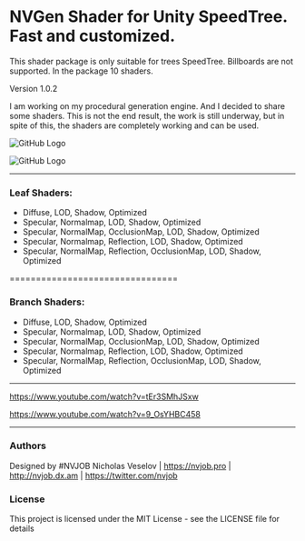 # NVGen Shader for Unity SpeedTree. Fast and customized.

This shader package is only suitable for trees SpeedTree. Billboards are not supported. In the package 10 shaders.

Version 1.0.2

I am working on my procedural generation engine. And I decided to share some shaders. This is not the end result, the work is still underway, but in spite of this, the shaders are completely working and can be used.

![GitHub Logo](https://lh3.googleusercontent.com/24GfFXFND6b_Xv3pg6sDDTwvKl62AXcUMPx5VtYme_cUnoj2m97i4ay7UowwkqrZHMgeIFFAgzX3MXQbiBLhdsVkbb0FJVZGA1l-VJDkoD1IKq9iDJJzvao7maLLDiGLfIvUEqDpFJubMwiQheRKPZutfVNg8GHuPeMAmo34p8gzYApE4rxd6CAQ68c2-UHVLLAFjqqfewZ4_zSJ1lworFLiBxuJPPZQe8FwXT_9cGnB4iAQEumSp3o9qO0rRqqgobiW5IJIfg1c2_b8gXPgDiBOCTg_fnbx71tj9LI7o7nbvbT3evN3Nj37LzhfzoDf6HUryM3ERAtqewFAXExPurO9pYowulYemfe5O_AFxcuq778FxcSDNSgks4jz8Jign4gcn5tsqUXqf_vEb2CJAK7S3hVfCxWX-7UFJ-2Pt5z9r3mFdLkCE5LGC07eyivPe7rx6gi7KDzf3RUcr6dfH09Q_5Bsw_svrwaciLJJRx38H6MDW2r8atsERII0esIL8fU_bxDWUShTG6CNPMtLAcW-ZrkTskJFVKAhlh0MxM7A0Dxtad-NhkHEhFAHGFpXeeQf0uHJOCPaUWYedqZuiD2qH-7F3_0oWoJcTW58CPz_5_SDa81h9-oTGSJ0oFfbR38wfyoIPuQziUYTCSFwetAItb_aDcFYCSa0rn-e2BZbLaMWpVJfg7oveed4Ar9UxeRsG1y5vdxJeAQPzMpf7tV8=w1178-h792-no)

![GitHub Logo](https://lh3.googleusercontent.com/7t_hES_rVJxKAn9qitULnsnGDjCJOU6dfGvGCE-pzhfAfdx7D3AOKG3hdtec0l0T20oKp9lhj-L5Be5kD9_pRA7PbtN53YTBJ6TWr5xnldq8UkP3_POBzIZt_wa8AGZqC8gFWA4bHIM1J3hUYKVSOXg_BY8rwOwZQNIbiQ9Q0Imm3grvUQU-_584AqV-T3ZxG4BJKwG9oiBpTsk_riopLKVALmaQGlpndxTyOucvmM3BDzhMc7Ctv1g35tAyxlCR6AMebHeD-i278XLm7DoDMX_lGf9yreD_mFgxy9nWZPeAEKzfEXVUrkNqVIAT-KbeV_HuDpt3T4py6SGQqqDSe0ls66RO8NL2PUDyBC77M-HGx_CW3YoZ-A6qH4VFMC18myhsDODVq3BvNFb_wpiUfiRmK6Ge5kUaM-FSniOp7IOnFl6n_Jg3kPo170bf3tgIIPLEp0oMKRmq64aNjkQN42AMxXuEvG8r3DmGKCw939wGvJ1m7Lbmgn7Jjevd0cMJ33IYvKB0p1JzR3FxhGmYMK5yGe4yYy7FuTrILNqq5dLfjHYmKirogusqQVA6Kh_i9or94zOwzyy15vkxBMTdKrykr9VU2bo1YrVgnK6xrUPWoG7ylKLUVAfjJ1m6BLEJa2iFAt3DnF1fKyTmCCcOUjsk-xdATLKg6wrFAMXYD8k0h54aokci51TpR731mWImdu5To0R0zR8p5EtOC3XqhSfJ=w1145-h742-no)

------------------------------------

### Leaf Shaders:
- Diffuse, LOD, Shadow, Optimized
- Specular, Normalmap, LOD, Shadow, Optimized
- Specular, NormalMap, OcclusionMap, LOD, Shadow, Optimized
- Specular, Normalmap, Reflection, LOD, Shadow, Optimized
- Specular, NormalMap, Reflection, OcclusionMap, LOD, Shadow, Optimized

================================

### Branch Shaders:
- Diffuse, LOD, Shadow, Optimized
- Specular, Normalmap, LOD, Shadow, Optimized
- Specular, NormalMap, OcclusionMap, LOD, Shadow, Optimized
- Specular, Normalmap, Reflection, LOD, Shadow, Optimized
- Specular, NormalMap, Reflection, OcclusionMap, LOD, Shadow, Optimized

------------------------------------

https://www.youtube.com/watch?v=tEr3SMhJSxw

https://www.youtube.com/watch?v=9_OsYHBC458

------------------------------------

### Authors
Designed by #NVJOB Nicholas Veselov | https://nvjob.pro | http://nvjob.dx.am | https://twitter.com/nvjob

### License
This project is licensed under the MIT License - see the LICENSE file for details
